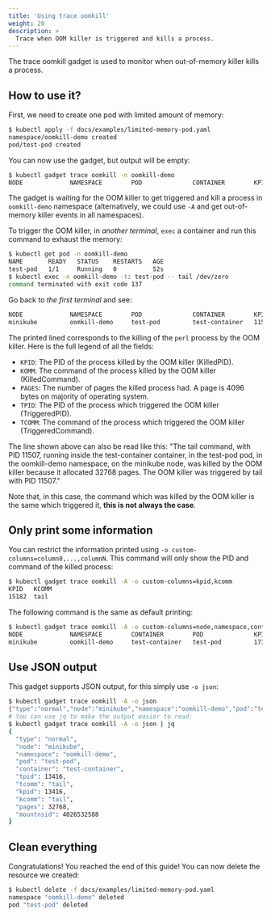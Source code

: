 ```yaml
---
title: 'Using trace oomkill'
weight: 20
description: >
  Trace when OOM killer is triggered and kills a process.
---
```


The trace oomkill gadget is used to monitor when out-of-memory killer kills a process.

## How to use it?

First, we need to create one pod with limited amount of memory:

```bash
$ kubectl apply -f docs/examples/limited-memory-pod.yaml
namespace/oomkill-demo created
pod/test-pod created
```

You can now use the gadget, but output will be empty:

```bash
$ kubectl gadget trace oomkill -n oomkill-demo
NODE             NAMESPACE        POD              CONTAINER        KPID   KCOMM            PAGES  TPID             TCOMM
```

The gadget is waiting for the OOM killer to get triggered and kill a process in `oomkill-demo` namespace (alternatively, we could use `-A` and get out-of-memory killer events in all namespaces).

To trigger the OOM killer, in *another terminal*, `exec` a container and run this command to exhaust the memory:

```bash
$ kubectl get pod -n oomkill-demo
NAME       READY   STATUS    RESTARTS   AGE
test-pod   1/1     Running   0          52s
$ kubectl exec -n oomkill-demo -ti test-pod -- tail /dev/zero
command terminated with exit code 137
```

Go back to *the first terminal* and see:

```bash
NODE             NAMESPACE        POD              CONTAINER        KPID   KCOMM            PAGES  TPID             TCOMM
minikube         oomkill-demo     test-pod         test-container   11507  tail             32768  11507            tail
```

The printed lined corresponds to the killing of the `perl` process by the OOM killer.
Here is the full legend of all the fields:

* `KPID`: The PID of the process killed by the OOM killer (KilledPID).
* `KOMM`: The command of the process killed by the OOM killer (KilledCommand).
* `PAGES`: The number of pages the killed process had. A page is 4096 bytes on majority of operating system.
* `TPID`: The PID of the process which triggered the OOM killer (TriggeredPID).
* `TCOMM`: The command of the process which triggered the OOM killer (TriggeredCommand).

The line shown above can also be read like this: "The tail command, with PID 11507, running inside the test-container container, in the test-pod pod, in the oomkill-demo namespace, on the minikube node, was killed by the OOM killer because it allocated 32768 pages. The OOM killer was triggered by tail with PID 11507."

Note that, in this case, the command which was killed by the OOM killer is the same which triggered it, **this is not always the case**.

## Only print some information

You can restrict the information printed using `-o custom-columns=column0,...,columnN`.
This command will only show the PID and command of the killed process:

```bash
$ kubectl gadget trace oomkill -A -o custom-columns=kpid,kcomm
KPID   KCOMM
15182  tail
```

The following command is the same as default printing:

```bash
$ kubectl gadget trace oomkill -A -o custom-columns=node,namespace,container,pod,kpid,kcomm,pages,tpid,tcomm
NODE             NAMESPACE        CONTAINER        POD              KPID   KCOMM            PAGES  TPID   TCOMM
minikube         oomkill-demo     test-container   test-pod         17349  tail             32768  17349  tail
```

## Use JSON output

This gadget supports JSON output, for this simply use `-o json`:

```bash
$ kubectl gadget trace oomkill -A -o json
{"type":"normal","node":"minikube","namespace":"oomkill-demo","pod":"test-pod","container":"test-container","tpid":13416,"tcomm":"tail","kpid":13416,"kcomm":"tail","pages":32768,"mountnsid":4026532588}
# You can use jq to make the output easier to read:
$ kubectl gadget trace oomkill -A -o json | jq
{
  "type": "normal",
  "node": "minikube",
  "namespace": "oomkill-demo",
  "pod": "test-pod",
  "container": "test-container",
  "tpid": 13416,
  "tcomm": "tail",
  "kpid": 13416,
  "kcomm": "tail",
  "pages": 32768,
  "mountnsid": 4026532588
}
```

## Clean everything

Congratulations! You reached the end of this guide!
You can now delete the resource we created:

```bash
$ kubectl delete -f docs/examples/limited-memory-pod.yaml
namespace "oomkill-demo" deleted
pod "test-pod" deleted
```
